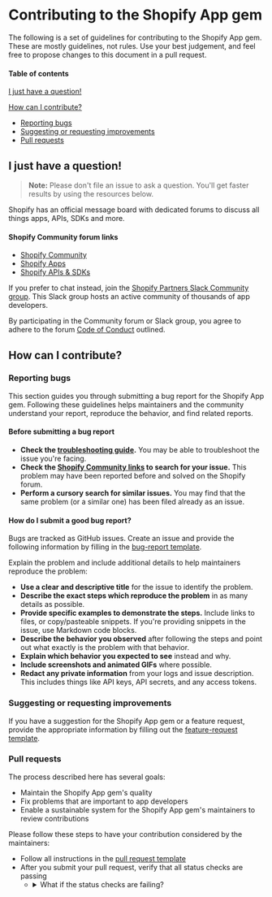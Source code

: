 # Contributing to the Shopify App gem

The following is a set of guidelines for contributing to the Shopify App gem. These are mostly guidelines, not rules. Use your best judgement, and feel free to propose changes to this document in a pull request.

#### Table of contents

[I just have a question!](#i-just-have-a-question)

[How can I contribute?](#how-can-i-contribute)
  * [Reporting bugs](#reporting-bugs)
  * [Suggesting or requesting improvements](#suggesting-or-requesting-improvements)
  * [Pull requests](#pull-requests)

## I just have a question!

> **Note:** Please don't file an issue to ask a question. You'll get faster results by using the resources below.

Shopify has an official message board with dedicated forums to discuss all things apps, APIs, SDKs and more.

#### Shopify Community forum links

* [Shopify Community](https://community.shopify.com)
* [Shopify Apps](https://community.shopify.com/c/Shopify-Apps/bd-p/shopify-apps)
* [Shopify APIs & SDKs](https://community.shopify.com/c/Shopify-APIs-SDKs/bd-p/shopify-apis-and-technology)

If you prefer to chat instead, join the [Shopify Partners Slack Community group](https://www.shopify.com/partners/community#conversation). This Slack group hosts an active community of thousands of app developers.

By participating in the Community forum or Slack group, you agree to adhere to the forum [Code of Conduct](https://community.shopify.com/c/Announcements/Code-of-Conduct/m-p/491969#M23) outlined.

## How can I contribute?

### Reporting bugs

This section guides you through submitting a bug report for the Shopify App gem. Following these guidelines helps maintainers and the community understand your report, reproduce the behavior, and find related reports.

#### Before submitting a bug report

* **Check the [troubleshooting guide](/docs/Troubleshooting.md).** You may be able to troubleshoot the issue you're facing.
* **Check the [Shopify Community links](#shopify-community-forum-links) to search for your issue.** This problem may have been reported before and solved on the Shopify forum.
* **Perform a cursory search for similar issues.** You may find that the same problem (or a similar one) has been filed already as an issue.

#### How do I submit a good bug report?

Bugs are tracked as GitHub issues. Create an issue and provide the following information by filling in the [bug-report template](/.github/ISSUE_TEMPLATE/bug-report.md).

Explain the problem and include additional details to help maintainers reproduce the problem:

* **Use a clear and descriptive title** for the issue to identify the problem.
* **Describe the exact steps which reproduce the problem** in as many details as possible.
* **Provide specific examples to demonstrate the steps.** Include links to files, or copy/pasteable snippets. If you're providing snippets in the issue, use Markdown code blocks.
* **Describe the behavior you observed** after following the steps and point out what exactly is the problem with that behavior.
* **Explain which behavior you expected to see** instead and why.
* **Include screenshots and animated GIFs** where possible.
* **Redact any private information** from your logs and issue description. This includes things like API keys, API secrets, and any access tokens.

### Suggesting or requesting improvements

If you have a suggestion for the Shopify App gem or a feature request, provide the appropriate information by filling out the [feature-request template](/.github/ISSUE_TEMPLATE/feature-request.md).

### Pull requests

The process described here has several goals:

* Maintain the Shopify App gem's quality
* Fix problems that are important to app developers
* Enable a sustainable system for the Shopify App gem's maintainers to review contributions

Please follow these steps to have your contribution considered by the maintainers:

* Follow all instructions in the [pull request template](/.github/PULL_REQUEST_TEMPLATE.md)
* After you submit your pull request, verify that all status checks are passing
  * <details>
      <summary>What if the status checks are failing?</summary>

      While the prerequisites above must be satisfied prior to having your pull request reviewed, the reviewer(s) may ask you to complete additional design work, tests, or other changes before your pull request can be ultimately accepted.
    </details>